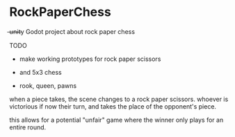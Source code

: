 # RockPaperChess
 ̶u̶n̶i̶t̶y Godot project about rock paper chess

TODO

- make working prototypes for rock paper scissors

- and 5x3 chess
- rook, queen, pawns

when a piece takes, the scene changes to a rock paper scissors. whoever is victorious if now their turn, and takes the place of the opponent's piece.

this allows for a potential "unfair" game where the winner only plays for an entire round.

